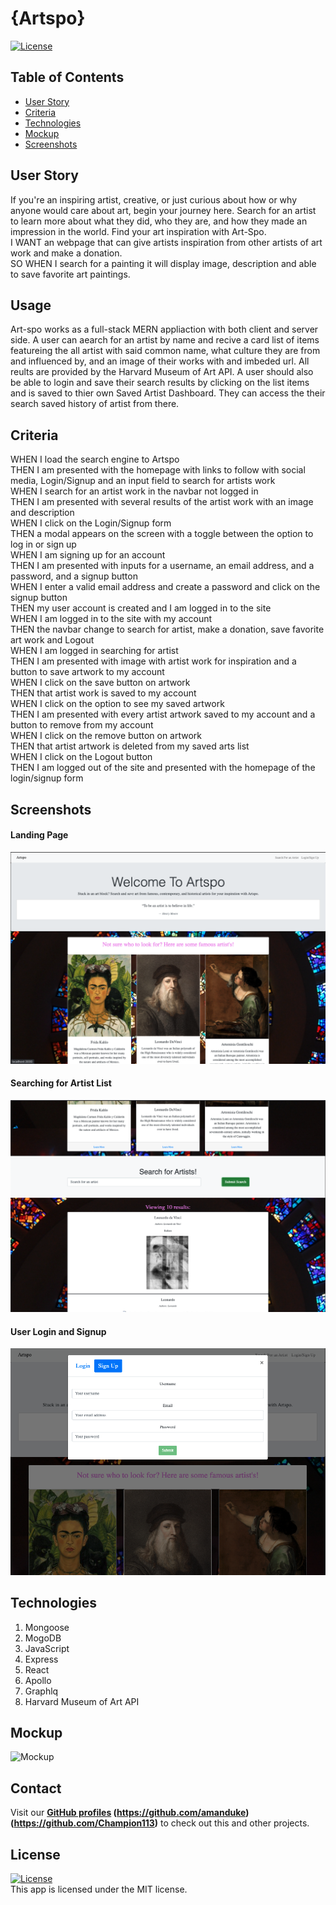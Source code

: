 # {Artspo}

<a href='./LICENSE'>![License](https://img.shields.io/badge/License%3A-MIT-green.svg)</a>

## Table of Contents
* [User Story](#user-story)
* [Criteria](#criteria)
* [Technologies](#technologies)
* [Mockup](#mockup)
* [Screenshots](#screenshots)

## User Story
If you're an inspiring artist, creative, or just curious about how or why
anyone would care about art, begin your journey here. Search for an artist to learn 
more about what they did, who they are, and how they made an impression in the world. Find your
art inspiration with Art-Spo. <br />
I WANT an webpage that can give artists inspiration from other artists of art work and make a donation. <br />
SO WHEN I search for a painting it will display image, description and able to save favorite art paintings. 

## Usage
Art-spo works as a full-stack MERN appliaction with both client and server side. 
A user can aearch for an artist by name and recive a card list of items featureing the all artist with said common name,
what culture they are from and influenced by, and an image of their works with and imbeded url. 
All reults are provided by the Harvard Museum of Art API. 
A user should also be able to login and save their search results by clicking on the list items and is saved to thier own Saved Artist Dashboard.
They can access the their search saved history of artist from there. 

## Criteria
WHEN I load the search engine to Artspo <br />
THEN I am presented with the homepage with links to follow with social media, Login/Signup and an input field to search for artists work <br />
WHEN I search for an artist work in the navbar not logged in <br />
THEN I am presented with several results of the artist work with an image and description <br /> 
WHEN I click on the Login/Signup form <br />
THEN a modal appears on the screen with a toggle between the option to log in or sign up <br />
WHEN I am signing up for an account <br />
THEN I am presented with inputs for a username, an email address, and a password, and a signup button <br />
WHEN I enter a valid email address and create a password and click on the signup button <br />
THEN my user account is created and I am logged in to the site <br />
WHEN I am logged in to the site with my account <br />
THEN the navbar change to search for artist, make a donation, save favorite art work and Logout <br />
WHEN I am logged in searching for artist <br />
THEN I am presented with image with artist work for inspiration and a button to save artwork to my account <br />
WHEN I click on the save button on artwork <br />
THEN that artist work is saved to my account <br />
WHEN I click on the option to see my saved artwork <br />
THEN I am presented with every artist artwork saved to my account and a button to remove from my account <br />
WHEN I click on the remove button on artwork <br />
THEN that artist artwork is deleted from my saved arts list <br />
WHEN I click on the Logout button <br />
THEN I am logged out of the site and presented with the homepage of the login/signup form <br />

## Screenshots

#### Landing Page

![Landing Page](./client/src/assets/img/screenshots/artspo-landingpage.png)

#### Searching for Artist List 

![Searching for Artist List](./client/src/assets/img/screenshots/SearchArtist-SS.png)

#### User Login and Signup

![User Login and Signup](./client/src/assets/img/screenshots/login-signin-artspo.png)

## Technologies
1. Mongoose 
2. MogoDB 
3. JavaScript
4. Express
5. React
6. Apollo
7. Graphlq
8. Harvard Museum of Art API

## Mockup
![Mockup](.\client\public\artspo.jpg)

## Contact 
Visit our **[GitHub profiles](https://github.com/Aken00/) (https://github.com/amanduke) (https://github.com/Champion113)** 
to check out this and other projects.

## License  
  <a href='./LICENSE'>![License](https://img.shields.io/badge/License%3A-MIT-green.svg)</a>  
  This app is licensed under the MIT license.
